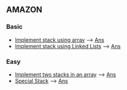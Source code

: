 ## AMAZON
### Basic
* [Implement stack using array](https://practice.geeksforgeeks.org/problems/implement-stack-using-array/1/?track=amazon-stacks&batchId=192#) --> [Ans](/stack/stack_arr.cpp)
* [Implement stack using Linked Lists](https://practice.geeksforgeeks.org/problems/implement-stack-using-linked-list/0/?track=amazon-stacks&batchId=192) --> [Ans](/stack/stack_ll.cpp)

### Easy
* [Implement two stacks in an array](https://practice.geeksforgeeks.org/problems/implement-two-stacks-in-an-array/0/?track=amazon-stacks&batchId=192) --> [Ans](/stack/two_stack_arr.cpp)
* [Special Stack](https://practice.geeksforgeeks.org/problems/special-stack/1/?track=amazon-stacks&batchId=192#) --> [Ans](/stack/special_stack.cpp)
